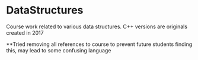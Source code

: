 # DataStructures
Course work related to various data structures. C++ versions are originals created in 2017

**Tried removing all references to course to prevent future students finding this, may lead to some confusing language
